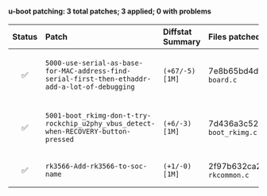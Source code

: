 #### u-boot patching: 3 total patches; 3 applied; 0 with problems

| Status | Patch  | Diffstat Summary | Files patched | Author / Subject |
| :---:    | :---   | :---   | :---   | :---  |
| ✅  | `5000-use-serial-as-base-for-MAC-address-find-serial-first-then-ethaddr-add-a-lot-of-debugging` | `(+67/-5)[1M]` | 7e8b65bd4dfbfee2dd881183e2afca70824a7a0a `board.c` | `Ricardo Pardini` _use serial# as base for MAC address; find serial# first, then ethaddr; add a lot of debugging_ |
| ✅  | `5001-boot_rkimg-don-t-try-rockchip_u2phy_vbus_detect-when-RECOVERY-button-pressed` | `(+6/-3)[1M]` | 7d436a3c52223c3c2fa74a85d363b1f8ee423d53 `boot_rkimg.c` | `Ricardo Pardini` _boot_rkimg: don't try rockchip_u2phy_vbus_detect when RECOVERY button pressed_ |
| ✅  | `rk3566-Add-rk3566-to-soc-name` | `(+1/-0)[1M]` | 2f97b632ca2ed227c9a218442e544d08938ca531 `rkcommon.c` | `Piotr Szczepanik` _Add SoC based image name (rk3566) to rk35xx u-boot_ |


